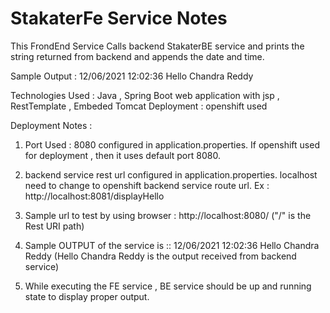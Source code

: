 # StakaterFe Service Notes

This FrondEnd Service Calls backend StakaterBE service and prints the string returned from backend and
appends the date and time. 

Sample Output : 12/06/2021 12:02:36 Hello Chandra Reddy



Technologies Used : Java , Spring Boot web application with jsp , RestTemplate , Embeded Tomcat
Deployment : openshift used

Deployment Notes : 

1. Port Used : 8080  configured in application.properties. If openshift used for deployment , then it uses default port 8080.
 

2. backend service rest url configured in application.properties. localhost need to change to openshift backend service route url.
   Ex : http://localhost:8081/displayHello

3. Sample url to test by using browser : http://localhost:8080/ ("/" is the Rest URI path)

4. Sample OUTPUT of the service is ::  12/06/2021 12:02:36 Hello Chandra Reddy (Hello Chandra Reddy is the output received from backend service)

5. While executing the FE service , BE service should be up and running state to display proper output.